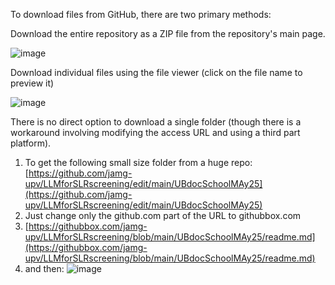 To download files from GitHub, there are two primary methods:

Download the entire repository as a ZIP file from the repository's main page.

![image](https://github.com/user-attachments/assets/a4b8bb0a-720f-429d-b0e1-5eff0bda391c)

Download individual files using the file viewer (click on the file name to preview it)

![image](https://github.com/user-attachments/assets/ef3ad956-5398-4e2b-a127-9dded04d683c)

There is no direct option to download a single folder (though there is a workaround involving modifying the access URL and using a third part platform).
1. To get the following small size folder from a huge  repo: [https://github.com/jamg-upv/LLMforSLRscreening/edit/main/UBdocSchoolMAy25](https://github.com/jamg-upv/LLMforSLRscreening/edit/main/UBdocSchoolMAy25)
2. Just change only the github.com part of the URL to githubbox.com
  3. [https://githubbox.com/jamg-upv/LLMforSLRscreening/blob/main/UBdocSchoolMAy25/readme.md](https://githubbox.com/jamg-upv/LLMforSLRscreening/blob/main/UBdocSchoolMAy25/readme.md)
2. and then:
![image](https://github.com/user-attachments/assets/53d82ba6-d2e5-4edb-bae1-adf8fa499ed1)


